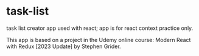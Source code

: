 # task-list
task list creator app used with react; app is for react context practice only. 

This app is based on a project in the Udemy online course: Modern React with Redux [2023 Update] by Stephen Grider.
